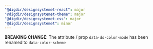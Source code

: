 ```yaml
---
"@digdir/designsystemet-react": major
"@digdir/designsystemet-theme": major
"@digdir/designsystemet-css": major
"@digdir/designsystemet": minor
---
```


**BREAKING CHANGE**: The attribute / prop `data-ds-color-mode` has been renamed to `data-color-scheme`
